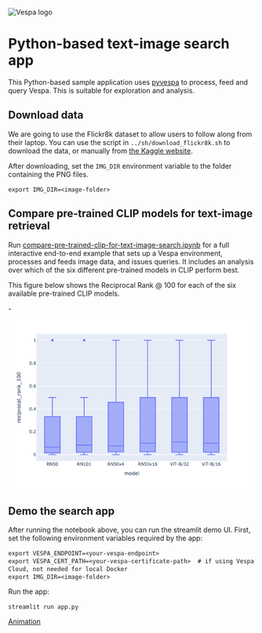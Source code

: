 
<!-- Copyright Yahoo. Licensed under the terms of the Apache 2.0 license. See LICENSE in the project root. -->

![Vespa logo](https://vespa.ai/assets/vespa-logo-color.png)

# Python-based text-image search app
This Python-based sample application uses [pyvespa](https://pyvespa.readthedocs.io/en/latest/index.html)
to process, feed and query Vespa. This is suitable for exploration and analysis.

## Download data

We are going to use the Flickr8k dataset to allow users to follow along from their laptop.
You can use the script in `../sh/download_flickr8k.sh` to download the data,
or manually from [the Kaggle website](https://www.kaggle.com/ming666/flicker8k-dataset).

After downloading, set the `IMG_DIR` environment variable to the folder containing the PNG files.

```
export IMG_DIR=<image-folder>
```

## Compare pre-trained CLIP models for text-image retrieval
Run [compare-pre-trained-clip-for-text-image-search.ipynb](https://github.com/vespa-engine/learntorank/blob/main/notebooks/compare-pre-trained-clip-for-text-image-search.ipynb)
for a full interactive end-to-end example that sets up a Vespa environment,
processes and feeds image data, and issues queries.
It includes an analysis over which of the six different pre-trained models in CLIP perform best.

This figure below shows the Reciprocal Rank @ 100 for each of the six
available pre-trained CLIP models.

-![alt text](../../resources/clip-evaluation-boxplot.png)


## Demo the search app
After running the notebook above, you can run the streamlit demo UI.
First, set the following environment variables required by the app:

```
export VESPA_ENDPOINT=<your-vespa-endpoint>
export VESPA_CERT_PATH=<your-vespa-certificate-path>  # if using Vespa Cloud, not needed for local Docker
export IMG_DIR=<image-folder>
```

Run the app:

```
streamlit run app.py
```

[Animation](https://data.vespa.oath.cloud/sample-apps-data/image_demo.gif)
